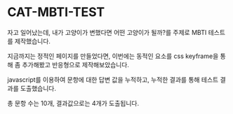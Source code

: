 # CAT-MBTI-TEST

자고 일어났는데, 내가 고양이가 변했다면 어떤 고양이가 될까?를 주제로 MBTI 테스트를 제작했습니다.

지금까지는 정적인 페이지를 만들었다면, 
이번에는 동적인 요소를 css keyframe을 통해 좀 추가해봤고 반응형으로 제작해보았습니다.

javascript를 이용하여 문항에 대한 답변 값을 누적하고, 누적한 결과를 통해 테스트 결과를 도출했습니다.

총 문항 수는 10개, 결과값으로는 4개가 도출됩니다.
